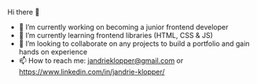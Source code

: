 Hi there 👋

- 🔭 I’m currently working on becoming a junior frontend developer
- 🌱 I’m currently learning frontend libraries (HTML, CSS & JS)
- 👯 I’m looking to collaborate on any projects to build a portfolio and gain hands on experience
- 📫 How to reach me: jandrieklopper@gmail.com or https://www.linkedin.com/in/jandrie-klopper/

